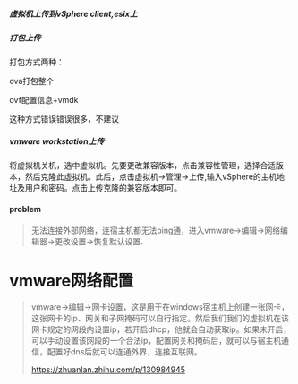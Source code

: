 ##### 虚拟机上传到vSphere client,esix上

##### 打包上传

打包方式两种：

ova打包整个

ovf配置信息+vmdk

这种方式错误错误很多，不建议

##### vmware workstation上传

将虚拟机关机，选中虚拟机。先要更改兼容版本，点击兼容性管理，选择合适版本，然后克隆此虚拟机。此后，点击虚拟机->管理->上传,输入vSphere的主机地址及用户和密码。点击上传克隆的兼容版本即可。

#### problem

>无法连接外部网络，连宿主机都无法ping通，进入vmware->编辑->网络编辑器->更改设置->恢复默认设置.

# vmware网络配置

>vmware->编辑->网卡设置，这是用于在windows宿主机上创建一张网卡，这张网卡的ip、网关和子网掩码可以自行指定。然后我们我们的虚拟机在该网卡规定的网段内设置ip，若开启dhcp，他就会自动获取ip。如果未开启，可以手动设置该网段的一个合法ip，配置网关和掩码后，就可以与宿主机通信，配置好dns后就可以连通外界，连接互联网。
>
>https://zhuanlan.zhihu.com/p/130984945